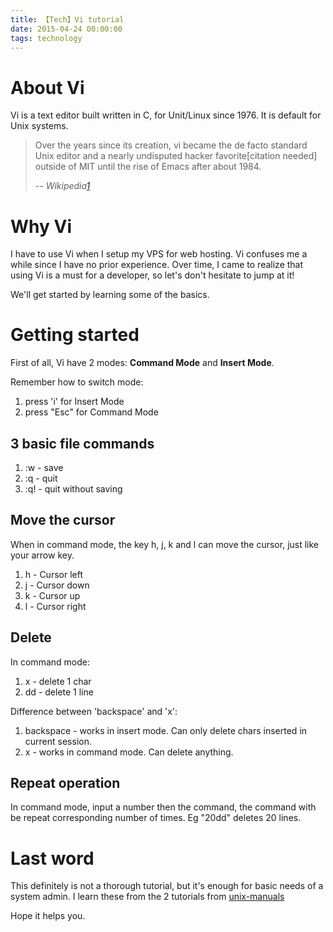 ```yaml
---
title: 【Tech】Vi tutorial
date: 2015-04-24 00:00:00
tags: technology
---
```


# About Vi

Vi is a text editor built written in C, for Unit/Linux since 1976. It is default for Unix systems.

> Over the years since its creation, vi became the de facto standard Unix editor and a nearly undisputed hacker favorite[citation needed] outside of MIT until the rise of Emacs after about 1984.
>
>-- <cite>Wikipedia[1]</cite>

# Why Vi

I have to use Vi when I setup my VPS for web hosting. Vi confuses me a while since I have no prior experience. Over time, I came to realize that using Vi is a must for a developer, so let's don't hesitate to jump at it!

We'll get started by learning some of the basics.

# Getting started

First of all, Vi have 2 modes: __Command Mode__ and __Insert Mode__.

Remember how to switch mode:

1. press 'i' for Insert Mode
2. press "Esc" for Command Mode

## 3 basic file commands

1. :w - save
2. :q - quit
3. :q! - quit without saving

## Move the cursor

When in command mode, the key h, j, k and l can move the cursor, just like your arrow key.

1. h - Cursor left
1. j - Cursor down
1. k - Cursor up
1. l - Cursor right

## Delete

In command mode:

1. x - delete 1 char
1. dd - delete 1 line

Difference between 'backspace' and 'x':

1. backspace - works in insert mode. Can only delete chars inserted in current session.
1. x - works in command mode. Can delete anything.

## Repeat operation

In command mode, input a number then the command, the command with be repeat corresponding number of times. Eg "20dd" deletes 20 lines.

# Last word

This definitely is not a thorough tutorial, but it's enough for basic needs of a system admin. I learn these from the 2 tutorials from [unix-manuals](http://www.unix-manuals.com/tutorials/vi/vi-in-10-1.html)

Hope it helps you.

[1]:http://en.wikipedia.org/wiki/Vi

